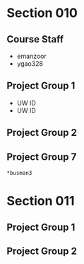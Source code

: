 # Section 010

## Course Staff

   * emanzoor
   * ygao328

## Project Group 1

   * UW ID
   * UW ID

## Project Group 2
## Project Group 7 
	*busman3
# Section 011

## Project Group 1

## Project Group 2
